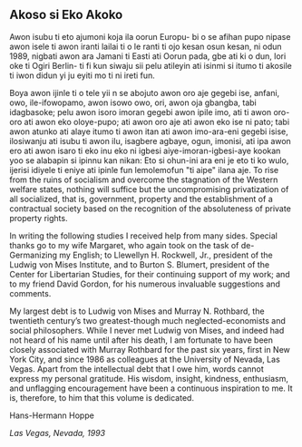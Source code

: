 ## Akoso si Eko Akoko

Awon isubu ti eto ajumoni koja ila oorun Europu- bi o se afihan pupo nipase awon isele ti awon iranti lailai ti o le ranti ti ojo kesan osun kesan, ni odun 1989, nigbati awon ara Jamani ti Easti ati Oorun pada, gbe ati ki o dun, lori oke ti Ogiri Berlin- ti fi kun siwaju sii pelu atileyin ati isinmi si itumo ti akosile ti iwon didun yi ju eyiti mo ti ni ireti fun.

Boya awon ijinle ti o tele yii n se abojuto awon oro aje gegebi ise, anfani, owo, ile-ifowopamo, awon isowo owo, ori, awon oja gbangba, tabi idagbasoke; pelu awon isoro imoran gegebi awon ipile imo, ati ti awon oro-oro ati awon eko oloye-pupo; ati awon oro aje ati awon eko ise ni pato; tabi awon atunko ati alaye itumo ti awon itan ati awon imo-ara-eni gegebi isise, ilosiwanju ati isubu ti awon ilu, isagbere agbaye, ogun, imonisi, ati ipa awon ero ati awon isaro ti eko inu eko ni igbesi aiye-imoran-igbesi-aye kookan yoo se alabapin si ipinnu kan nikan: Eto si ohun-ini ara eni je eto ti ko wulo, ijerisi idiyele ti eniye ati ipinle fun lemolemofun "ti aipe" ilana aje. To rise from the ruins of socialism and overcome the stagnation of the Western welfare states, nothing will suffice but the uncompromising privatization of all socialized, that is, government, property and the establishment of a contractual society based on the recognition of the absoluteness of private property rights.

In writing the following studies I received help from many sides. Special thanks go to my wife Margaret, who again took on the task of de-Germanizing my English; to Llewellyn H. Rockwell, Jr., president of the Ludwig von Mises Institute, and to Burton S. Blumert, president of the Center for Libertarian Studies, for their continuing support of my work; and to my friend David Gordon, for his numerous invaluable suggestions and comments.

My largest debt is to Ludwig von Mises and Murray N. Rothbard, the twentieth century’s two greatest-though much neglected-economists and social philosophers. While I never met Ludwig von Mises, and indeed had not heard of his name until after his death, I am fortunate to have been closely associated with Murray Rothbard for the past six years, first in New York City, and since 1986 as colleagues at the University of Nevada, Las Vegas. Apart from the intellectual debt that I owe him, words cannot express my personal gratitude. His wisdom, insight, kindness, enthusiasm, and unflagging encouragement have been a continuous inspiration to me. It is, therefore, to him that this volume is dedicated.

Hans-Hermann Hoppe

*Las Vegas, Nevada, 1993*